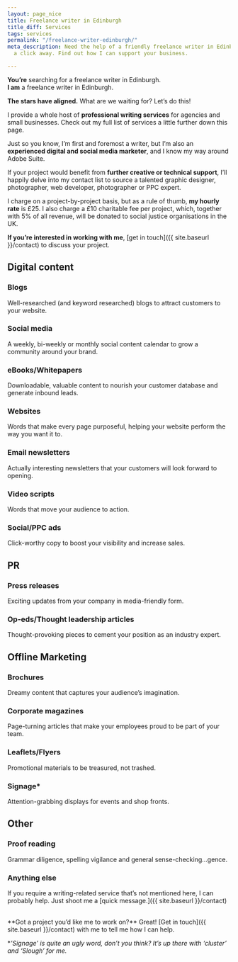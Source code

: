 ```yaml
---
layout: page_nice
title: Freelance writer in Edinburgh
title_diff: Services
tags: services
permalink: "/freelance-writer-edinburgh/"
meta_description: Need the help of a friendly freelance writer in Edinburgh? I’m only
  a click away. Find out how I can support your business.

---
```

**You’re** searching for a freelance writer in Edinburgh.  
**I am** a freelance writer in Edinburgh.

**The stars have aligned.** What are we waiting for? Let’s do this!

I provide a whole host of **professional writing services** for agencies and small businesses. Check out my full list of services a little further down this page.

Just so you know, I’m first and foremost a writer, but I’m also an **experienced digital and social media marketer**, and I know my way around Adobe Suite.

If your project would benefit from **further creative or technical support**, I’ll happily delve into my contact list to source a talented graphic designer, photographer, web developer, photographer or PPC expert.

I charge on a project-by-project basis, but as a rule of thumb, **my hourly rate** is £25. I also charge a £10 charitable fee per project, which, together with 5% of all revenue, will be donated to social justice organisations in the UK.

**If you’re interested in working with me**, [get in touch]({{ site.baseurl }}/contact) to discuss your project.

## Digital content

### Blogs

Well-researched (and keyword researched) blogs to attract customers to your website.

### Social media

A weekly, bi-weekly or monthly social content calendar to grow a community around your brand.

### eBooks/Whitepapers

Downloadable, valuable content to nourish your customer database and generate inbound leads.

### Websites

Words that make every page purposeful, helping your website perform the way you want it to.

### Email newsletters

Actually interesting newsletters that your customers will look forward to opening.

### Video scripts

Words that move your audience to action.

### Social/PPC ads

Click-worthy copy to boost your visibility and increase sales.

## PR

### Press releases

Exciting updates from your company in media-friendly form.

### Op-eds/Thought leadership articles

Thought-provoking pieces to cement your position as an industry expert.

## Offline Marketing

### Brochures

Dreamy content that captures your audience’s imagination.

### Corporate magazines

Page-turning articles that make your employees proud to be part of your team.

### Leaflets/Flyers

Promotional materials to be treasured, not trashed.

### Signage<span class= "asterisks">*</span>

Attention-grabbing displays for events and shop fronts.

## Other

### Proof reading

Grammar diligence, spelling vigilance and general sense-checking…gence.

### Anything else

If you require a writing-related service that’s not mentioned here, I can probably help. Just shoot me a [quick message.]({{ site.baseurl }}/contact)

<br>
**Got a project you’d like me to work on?** Great!
[Get in touch]({{ site.baseurl }}/contact) with me to tell me how I can help.

<span class= "asterisksnote"><span class = "asterisks">*</span>_'Signage’ is quite an ugly word, don’t you think? It’s up there with ‘cluster’ and ‘Slough’ for me._</span>